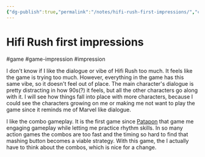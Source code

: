 ```yaml
---
{"dg-publish":true,"permalink":"/notes/hifi-rush-first-impressions/","created":"2023-12-31T15:12:34.048+09:00","updated":"2024-01-03T11:23:25.029+09:00"}
---
```


# Hifi Rush first impressions

#game #game-impression #impression 

I don't know if I like the dialogue or vibe of Hifi Rush too much. It feels like the game is trying too much. However, everything in the game has this same vibe, so it doesn't feel out of place. The main character's dialogue is pretty distracting in how 90s(?) it feels, but all the other characters go along with it. I will see how things fall into place with more characters, because I could see the characters growing on me or making me not want to play the game since it reminds me of Marvel like dialogue.

I like the combo gameplay. It is the first game since [Patapon](https://en.wikipedia.org/wiki/Patapon) that game me engaging gameplay while letting me practice rhythm skills. In so many action games the combos are too fast and the timing so hard to find that mashing button becomes a viable strategy. With this game, the I actually have to think about the combos, which is nice for a change.
